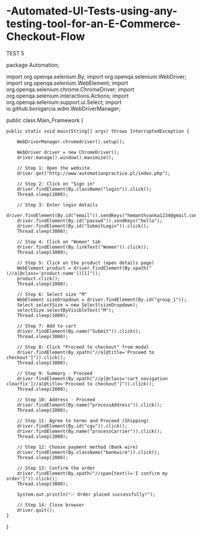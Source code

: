 # -Automated-UI-Tests-using-any-testing-tool-for-an-E-Commerce-Checkout-Flow
TEST 5

package Automation;

import org.openqa.selenium.By;
import org.openqa.selenium.WebDriver;
import org.openqa.selenium.WebElement;
import org.openqa.selenium.chrome.ChromeDriver;
import org.openqa.selenium.interactions.Actions;
import org.openqa.selenium.support.ui.Select;
import io.github.bonigarcia.wdm.WebDriverManager;

public class Main_Framework {

    public static void main(String[] args) throws InterruptedException {

        WebDriverManager.chromedriver().setup();

        WebDriver driver = new ChromeDriver();
        driver.manage().window().maximize();

        // Step 1: Open the website
        driver.get("http://www.automationpractice.pl/index.php");

        // Step 2: Click on "Sign in"
        driver.findElement(By.className("login")).click();
        Thread.sleep(2000);

        // Step 3: Enter login details
        driver.findElement(By.id("email")).sendKeys("hemanthvanka1234@gmail.com");
        driver.findElement(By.id("passwd")).sendKeys("hello");
        driver.findElement(By.id("SubmitLogin")).click();
        Thread.sleep(3000);

        // Step 4: Click on "Women" tab
        driver.findElement(By.linkText("Women")).click();
        Thread.sleep(3000);

        // Step 5: Click on the product (open details page)
        WebElement product = driver.findElement(By.xpath("(//a[@class='product-name'])[1]"));
        product.click();
        Thread.sleep(2000);

        // Step 6: Select size "M"
        WebElement sizeDropdown = driver.findElement(By.id("group_1"));
        Select selectSize = new Select(sizeDropdown);
        selectSize.selectByVisibleText("M");
        Thread.sleep(1000);

        // Step 7: Add to cart
        driver.findElement(By.name("Submit")).click();
        Thread.sleep(3000);

        // Step 8: Click "Proceed to checkout" from modal
        driver.findElement(By.xpath("//a[@title='Proceed to checkout']")).click();
        Thread.sleep(3000);

        // Step 9: Summary - Proceed
        driver.findElement(By.xpath("//p[@class='cart_navigation clearfix']//a[@title='Proceed to checkout']")).click();
        Thread.sleep(2000);

        // Step 10: Address - Proceed
        driver.findElement(By.name("processAddress")).click();
        Thread.sleep(2000);

        // Step 11: Agree to terms and Proceed (Shipping)
        driver.findElement(By.id("cgv")).click();
        driver.findElement(By.name("processCarrier")).click();
        Thread.sleep(2000);

        // Step 12: Choose payment method (Bank wire)
        driver.findElement(By.className("bankwire")).click();
        Thread.sleep(2000);

        // Step 13: Confirm the order
        driver.findElement(By.xpath("//span[text()='I confirm my order']")).click();
        Thread.sleep(3000);

        System.out.println("✅ Order placed successfully!");

        // Step 14: Close browser
        driver.quit();
    }
}
